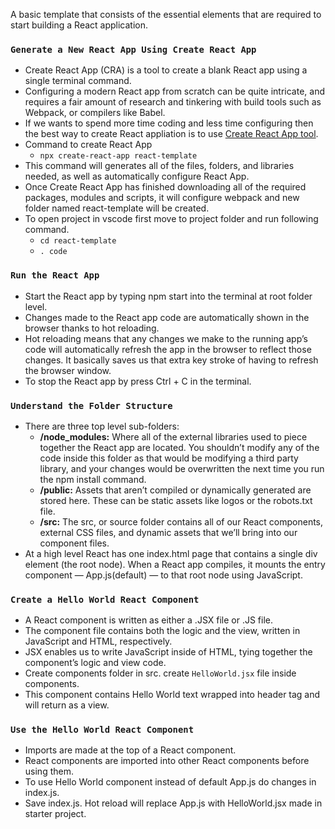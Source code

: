 A basic template that consists of the essential elements that are required to start building a React application.

### `Generate a New React App Using Create React App`
+ Create React App (CRA) is a tool to create a blank React app using a single terminal command.
+ Configuring a modern React app from scratch can be quite intricate, and requires a fair amount of research and tinkering with build tools such     as Webpack, or compilers like Babel.
+ If we wants to spend more time coding and less time configuring then the best way to create React appliation is to use [Create React App tool](https://github.com/facebook/create-react-app).
+ Command to create React App
    - `npx create-react-app react-template`
+ This command will generates  all of the files, folders, and libraries needed, as well as automatically configure React App.
+ Once Create React App has finished downloading all of the required packages, modules and scripts, it will configure webpack and new folder      named react-template will be created.
+ To open project in vscode first move to project folder and run following command.
    - `cd react-template`
    - `. code `
    
### `Run the React App`
+ Start the React app by typing npm start into the terminal at root folder level.
+ Changes made to the React app code are automatically shown in the browser thanks to hot reloading.
+ Hot reloading means that any changes we make to the running app’s code will automatically refresh the app in the browser to reflect those     changes. It basically saves us that extra key stroke of having to refresh the browser window.
+ To stop the React app by press Ctrl + C in the terminal.
 
### `Understand the Folder Structure`
+ There are three top level sub-folders:
    - __/node_modules:__ Where all of the external libraries used to piece together the React app are located. You shouldn’t modify any of the code inside this folder as that would be modifying a third party library, and your changes would be overwritten the next time you run the npm install command.
    - __/public:__ Assets that aren’t compiled or dynamically generated are stored here. These can be static assets like logos or the robots.txt  file.
    - __/src:__  The src, or source folder contains all of our React components, external CSS files, and dynamic assets that we’ll bring into our component files.
+ At a high level React has one index.html page that contains a single div element (the root node). When a React app compiles, it mounts the entry component — App.js(default) — to that root node using JavaScript.

### `Create a Hello World React Component`
+ A React component is written as either a .JSX file or .JS file.
+ The component file contains both the logic and the view, written in JavaScript and HTML, respectively.
+ JSX enables us to write JavaScript inside of HTML, tying together the component’s logic and view code.
+ Create components folder in src. create `HelloWorld.jsx` file inside components.
+ This component contains Hello World text wrapped into header tag  and will return as a view.

### `Use the Hello World React Component`
+ Imports are made at the top of a React component.
+ React components are imported into other React components before using them.
+ To use Hello World component instead of default App.js do changes in index.js.
+ Save index.js. Hot reload will replace App.js with HelloWorld.jsx made in starter project.

